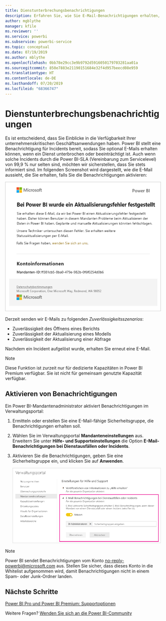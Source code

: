 ```yaml
---
title: Dienstunterbrechungsbenachrichtigungen
description: Erfahren Sie, wie Sie E-Mail-Benachrichtigungen erhalten, wenn ein Power BI-Dienst unterbrochen oder beeinträchtigt ist.
author: mgblythe
manager: kfile
ms.reviewer: ''
ms.service: powerbi
ms.subservice: powerbi-service
ms.topic: conceptual
ms.date: 07/19/2019
ms.author: mblythe
ms.openlocfilehash: 0bb78e29cc3e9b9792d5916050179703281aa01a
ms.sourcegitcommit: 850e7883e21190151684e32f4d957beecd08e959
ms.translationtype: HT
ms.contentlocale: de-DE
ms.lasthandoff: 07/20/2019
ms.locfileid: "68366747"
---
```

# <a name="service-interruption-notifications"></a>Dienstunterbrechungsbenachrichtigungen

Es ist entscheidend, dass Sie Einblicke in die Verfügbarkeit Ihrer unternehmenskritischen Geschäftsanwendungen haben. Power BI stellt eine Benachrichtigung für Incidents bereit, sodass Sie optional E-Mails erhalten können, wenn ein Dienst unterbrochen oder beeinträchtigt ist. Auch wenn solche Incidents durch die Power BI-SLA (Vereinbarung zum Servicelevel) von 99,9 % nur selten sind, möchten wir sicherstellen, dass Sie stets informiert sind. Im folgenden Screenshot wird dargestellt, wie die E-Mail aussieht, die Sie erhalten, falls Sie die Benachrichtigungen aktivieren:

![Benachrichtigungs-E-Mail zur Aktualisierung](media/service-interruption-notifications/refresh-notification-email.png)

Derzeit senden wir E-Mails zu folgenden _Zuverlässigkeitsszenarios_:

- Zuverlässigkeit des Öffnens eines Berichts
- Zuverlässigkeit der Aktualisierung eines Modells
- Zuverlässigkeit der Aktualisierung einer Abfrage

Nachdem ein Incident aufgelöst wurde, erhalten Sie erneut eine E-Mail.

> [!NOTE]
> Diese Funktion ist zurzeit nur für dedizierte Kapazitäten in Power BI Premium verfügbar. Sie ist nicht für gemeinsam genutzte Kapazität verfügbar.

## <a name="enable-notifications"></a>Aktivieren von Benachrichtigungen

Ein Power BI-Mandantenadministrator aktiviert Benachrichtigungen im Verwaltungsportal:

1. Ermitteln oder erstellen Sie eine E-Mail-fähige Sicherheitsgruppe, die Benachrichtigungen erhalten soll.

1. Wählen Sie im Verwaltungsportal **Mandanteneinstellungen** aus. Erweitern Sie unter **Hilfe- und Supporteinstellungen** die Option **E-Mail-Benachrichtigungen bei Dienstausfällen oder Incidents**.

1. Aktivieren Sie die Benachrichtigungen, geben Sie eine Sicherheitsgruppe ein, und klicken Sie auf **Anwenden**.

    ![Aktivieren von Dienstbenachrichtigungen](media/service-interruption-notifications/enable-notifications.png)

> [!NOTE]
> Power BI sendet Benachrichtigungen vom Konto no-reply-powerbi@microsoft.com aus. Stellen Sie sicher, dass dieses Konto in die Whitelist aufgenommen wird, damit Benachrichtigungen nicht in einem Spam- oder Junk-Ordner landen.

## <a name="next-steps"></a>Nächste Schritte

[Power BI Pro und Power BI Premium: Supportoptionen](service-support-options.md)

Weitere Fragen? [Wenden Sie sich an die Power BI-Community](http://community.powerbi.com/)